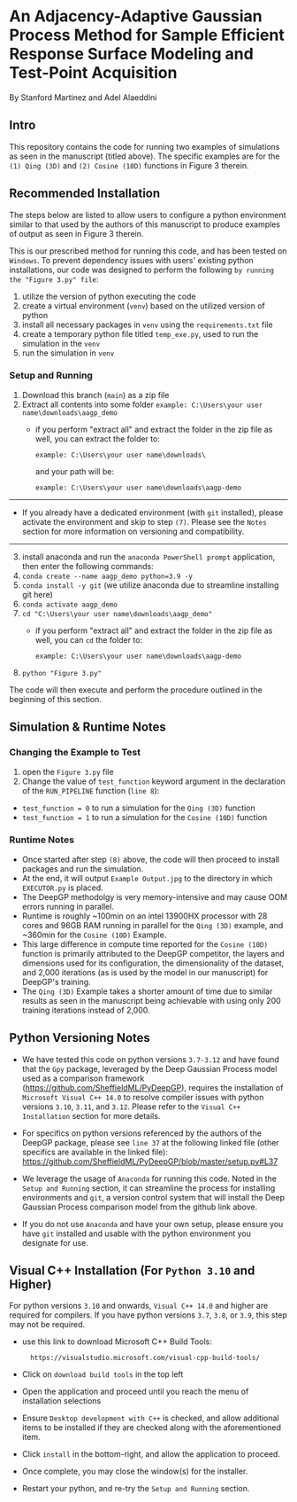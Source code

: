 # An Adjacency-Adaptive Gaussian Process Method for Sample Efficient Response Surface Modeling and Test-Point Acquisition
By Stanford Martinez and Adel Alaeddini


## Intro
This repository contains the code for running two examples of simulations as seen in the manuscript (titled above). The specific examples are for the `(1) Qing (3D)` and `(2) Cosine (10D)` functions in Figure 3 therein.

## Recommended Installation
The steps below are listed to allow users to configure a python environment similar to that used by the authors of this manuscript to produce examples of output as seen in Figure 3 therein.

This is our prescribed method for running this code, and has been tested on `Windows`. To prevent dependency issues with users' existing python installations, our code was designed to perform the following `by running the "Figure 3.py" file`:

1) utilize the version of python executing the code
2) create a virtual environment (`venv`) based on the utilized version of python
3) install all necessary packages in `venv` using the `requirements.txt` file
4) create a temporary python file titled `temp_exe.py`, used to run the simulation in the `venv`
5) run the simulation in `venv`

### Setup and Running
1) Download this branch (`main`) as a zip file
2) Extract all contents into some folder `example: C:\Users\your user name\downloads\aagp_demo`
    - if you perform "extract all" and extract the folder in the zip file as well, you can extract the folder to: 

        `example: C:\Users\your user name\downloads\`
        
        and your path will be:
        
        `example: C:\Users\your user name\downloads\aagp-demo`
----
- If you already have a dedicated environment (with `git` installed), please activate the environment and skip to step `(7)`. Please see the `Notes` section for more information on versioning and compatibility.
----
3) install anaconda and run the `anaconda PowerShell prompt` application, then enter the following commands:
4) `conda create --name aagp_demo python=3.9 -y`
5) `conda install -y git` (we utilize anaconda due to streamline installing git here)
6) `conda activate aagp_demo`
7) `cd "C:\Users\your user name\downloads\aagp_demo"`
   - if you perform "extract all" and extract the folder in the zip file as well, you can `cd` the folder to:
   
       `example: C:\Users\your user name\downloads\aagp-demo` 
8) `python "Figure 3.py"`

The code will then execute and perform the procedure outlined in the beginning of this section.



## Simulation & Runtime Notes
### Changing the Example to Test
1) open the `Figure 3.py` file
2) Change the value of `test_function` keyword argument in the declaration of the `RUN_PIPELINE` function (`line 8`):
  - `test_function = 0` to run a simulation for the `Qing (3D)` function
  - `test_function = 1` to run a simulation for the `Cosine (10D)` function
### Runtime Notes
- Once started after step `(8)` above, the code will then proceed to install packages and run the simulation.
- At the end, it will output `Example Output.jpg` to the directory in which `EXECUTOR.py` is placed.
- The DeepGP methodolgy is very memory-intensive and may cause OOM errors running in parallel.
- Runtime is roughly ~100min on an intel 13900HX processor with 28 cores and 96GB RAM running in parallel for the `Qing (3D)` example, and ~360min for the `Cosine (10D)` Example.
- This large difference in compute time reported for the `Cosine (10D)` function is primarily attributed to the DeepGP competitor, the layers and dimensions used for its configuration, the dimensionality of the dataset, and 2,000 iterations (as is used by the model in our manuscript) for DeepGP's training.
- The `Qing (3D)` Example takes a shorter amount of time due to similar results as seen in the manuscript being achievable with using only 200 training iterations instead of 2,000.



## Python Versioning Notes
- We have tested this code on python versions `3.7-3.12` and have found that the `Gpy` package, leveraged by the Deep Gaussian Process model used as a comparison framework (https://github.com/SheffieldML/PyDeepGP), requires the installation of `Microsoft Visual C++ 14.0` to resolve compiler issues with python versions `3.10`, `3.11`, and `3.12`. Please refer to the `Visual C++ Installation` section for more details.
- For specifics on python versions referenced by the authors of the DeepGP package, please see `line 37` at the following linked file (other specifics are available in the linked file): https://github.com/SheffieldML/PyDeepGP/blob/master/setup.py#L37
        
- We leverage the usage of `Anaconda` for running this code. Noted in the `Setup and Running` section, it can streamline the process for installing environments and `git`, a version control system that will install the Deep Gaussian Process comparison model from the github link above.
- If you do not use `Anaconda` and have your own setup, please ensure you have `git` installed and usable with the python environment you designate for use.


## Visual C++ Installation (For `Python 3.10` and Higher)
For python versions `3.10` and onwards, `Visual C++ 14.0` and higher are required for compilers. If you have python versions `3.7`, `3.8`, or `3.9`, this step may not be required.
- use this link to download Microsoft C++ Build Tools:
        
        https://visualstudio.microsoft.com/visual-cpp-build-tools/

- Click on `download build tools` in the top left
- Open the application and proceed until you reach the menu of installation selections
- Ensure `Desktop development with C++` is checked, and allow additional items to be installed if they are checked along with the aforementioned item.
- Click `install` in the bottom-right, and allow the application to proceed.
- Once complete, you may close the window(s) for the installer.
- Restart your python, and re-try the `Setup and Running` section.
